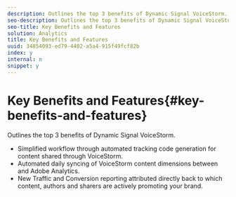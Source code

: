 ```yaml
---
description: Outlines the top 3 benefits of Dynamic Signal VoiceStorm.
seo-description: Outlines the top 3 benefits of Dynamic Signal VoiceStorm.
seo-title: Key Benefits and Features
solution: Analytics
title: Key Benefits and Features
uuid: 34854093-ed79-4402-a5a4-915f49fcf82b
index: y
internal: n
snippet: y
---
```


# Key Benefits and Features{#key-benefits-and-features}

Outlines the top 3 benefits of Dynamic Signal VoiceStorm.

* Simplified workflow through automated tracking code generation for content shared through VoiceStorm. 
* Automated daily syncing of VoiceStorm content dimensions between and Adobe Analytics. 
* New Traffic and Conversion reporting attributed directly back to which content, authors and sharers are actively promoting your brand.


